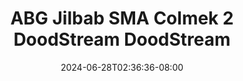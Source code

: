 --- 
title: "ABG Jilbab SMA Colmek 2  DoodStream  DoodStream"
description: "streaming  video bokep ABG Jilbab SMA Colmek 2  DoodStream  DoodStream doodstream   terbaru"
date: 2024-06-28T02:36:36-08:00
file_code: "mdxppn160jt7"
draft: false
cover: "ngbhs5uf4xap84vl.jpg"
tags: ["ABG", "Jilbab", "SMA", "Colmek", "DoodStream", "DoodStream", "bokep-indo", "bokep-viral", "bokep-ig"]
length: 150
fld_id: "1483871"
foldername: "ABG SMA dan HIJAB"
categories: ["ABG SMA dan HIJAB"]
views: 0
---